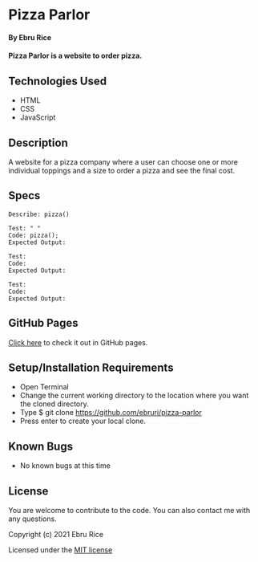 # Pizza Parlor

#### By Ebru Rice

#### Pizza Parlor is a website to order pizza.

## Technologies Used

* HTML
* CSS
* JavaScript

## Description

A website for a pizza company where a user can choose one or more individual toppings and a size to order a pizza and see the final cost.

## Specs

```
Describe: pizza()

Test: " "
Code: pizza();
Expected Output: 
```

```
Test: 
Code: 
Expected Output: 
```

```
Test: 
Code: 
Expected Output: 
```

## GitHub Pages

[Click here](https://ebruri.github.io/pizza-parlor/) to check it out in GitHub pages.

## Setup/Installation Requirements

* Open Terminal
* Change the current working directory to the location where you want the cloned directory.
* Type $ git clone https://github.com/ebruri/pizza-parlor
* Press enter to create your local clone.

## Known Bugs

* No known bugs at this time

## License

You are welcome to contribute to the code. You can also contact me with any questions.

Copyright (c) 2021 Ebru Rice

Licensed under the [MIT license](license.txt)